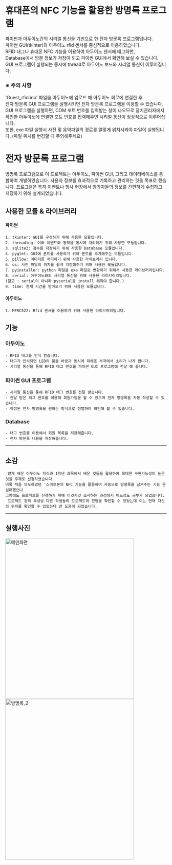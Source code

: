 #   휴대폰의 NFC 기능을 활용한 방명록 프로그램
파이썬과 아두이노간의 시리얼 통신을 기반으로 한 전자 방문록 프로그램입니다.   
파이썬 GUI(tkinter)와 아두이노 rfid 센서를 중심적으로 이용하였습니다.   
RFID 태그나 휴대폰 NFC 기능을 이용하여 아두이노 센서에 태그하면,   
Database에서 방문 정보가 저장이 되고 파이썬 GUI에서 확인해 보실 수 있습니다.   
GUI 프로그램이 실행되는 동시에 thread로 아두이노 보드와 시리얼 통신이 이루어집니다.   
  
### ※ 주의 사항   
'Guest_rfid.ino' 파일을 아두이노에 업로드 해 아두이노 회로에 연결한 후    
전자 방문록 GUI 프로그램을 실행시키면 전자 방문록 프로그램을 이용할 수 있습니다.   
GUI 프로그램을 실행하면, COM 포트 번호를 입력받는 창이 나오므로 
장치관리자에서 확인한 아두이노에 연결한 포트 번호를 입력해주면 시리얼 통신이 정상적으로 이루어집니다.    
또한, exe 파일 실행시 사진 및 음악파일의 경로를 알맞게 위치시켜야 파일이 실행됩니다. (파일 위치를 변경할 때 주의해주세요)   

# 전자 방문록 프로그램
방명록 프로그램으로 이 프로젝트는 아두이노, 파이썬 GUI, 그리고 데이터베이스를 통합하여 개발하였습니다. 
사용자 정보를 효과적으로 기록하고 관리하는 것을 목표로 했습니다. 
프로그램은 특히 이벤트나 행사 현장에서 참가자들의 정보를 간편하게 수집하고 저장하기 위해 설계되었습니다.
## 사용한 모듈 & 라이브러리
#### 파이썬
    1. tkinter: GUI를 구성하기 위해 사용한 모듈입니다.
    2. threading: 여러 이벤트와 동작을 동시에 처리하기 위해 사용한 모듈입니다.
    3. sqlite3: 점수를 저장하기 위해 사용한 Database 모듈입니다.
    4. pyglet: GUI에 폰트를 사용하기 위해 폰트를 추가해주는 모듈입니다.
    5. pillow: 이미지를 처리하기 위해 사용한 라이브러리 입니다.
    6. os: 사진 파일의 위치를 쉽게 지정해주기 위해 사용한 모듈입니다.
    7. pyinstaller: python 파일을 exe 파일로 변환하기 위해서 사용한 라이브러리입니다.
    8. serial: 아두이노와의 시리얼 통신을 위해 사용한 라이브러리입니다.
    (참고 : serial이 아니라 pyserial을 install 해줘야 합니다.)
    9. time: 현재 시간을 받아오기 위해 사용한 모듈입니다.

#### 아두이노
    1. MFRC522: Rfid 센서를 이용하기 위해 사용한 라이브러리입니다.

## 기능   
### 아두이노   
    - RFID 태그를 인식 받습니다.   
    - 태그가 인식되면 LED의 불을 바꿈과 동시에 피에조 부저에서 소리가 나게 합니다.    
    - 시리얼 통신을 통해 RFID 태그 번호를 파이썬 GUI 프로그램에 전달 해 줍니다.   
### 파이썬 GUI 프로그램   
    - 시리얼 통신을 통해 RFID 태그 번호를 전달 받습니다.   
    - 전달 받은 태그 번호를 이용해 회원가입을 할 수 있으며 전자 방명록을 자동 작성할 수 있습니다.   
    - 작성된 전자 방명록을 원하는 방식으로 정렬하여 확인해 볼 수 있습니다.    
### Database
    - 태그 번호를 이용해서 회원 목록을 저장해줍니다.
    - 전자 방문록 내용을 저장해줍니다.
***
## 소감
     얕게 배운 아두이노 지식과 1학년 과목에서 배운 것들을 활용하여 최대한 구현가능성이 높은 것을 주제로 선정하였습니다.
    비록 처음 의도하였던 '스마트폰의 NFC 기능을 활용하여 자동으로 방명록을 남겨주는 기능'은 실패했으나
    그럼에도 프로젝트를 진행하기 위해 이것저것 조사하는 과정에서 어느정도 공부가 되었습니다.
     프로젝트 강의 특성상 다른 학생들의 프로젝트의 진행을 확인할 수 있었는데 이는 현재 자신의 위치를 확인할 수 있었는데 큰 도움이 되었습니다.
***
## 실행사진
<img src="https://github.com/2023-CLASS-2-Creative-ENG-Design/9team/assets/96522559/0926022c-a011-44ac-98c8-ea9a196efe07" alt="메인화면" width="400" height="500"/>
<img src="https://github.com/2023-CLASS-2-Creative-ENG-Design/9team/assets/96522559/335d29d2-4b04-4c5a-9198-23457e8e986f" alt="방명록_2" width="400" height="500"/>

